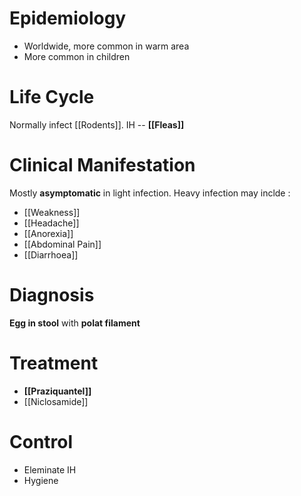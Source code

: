 # Epidemiology
- Worldwide, more common in warm area
- More common in children

# Life Cycle
Normally infect [[Rodents]].
IH -- **[[Fleas]]**

# Clinical Manifestation
Mostly **asymptomatic** in light infection. Heavy infection may inclde :
- [[Weakness]]
- [[Headache]]
- [[Anorexia]]
- [[Abdominal Pain]]
- [[Diarrhoea]]

# Diagnosis
**Egg in stool** with **polat filament**

# Treatment
- **[[Praziquantel]]**
- [[Niclosamide]]

# Control
- Eleminate IH
- Hygiene